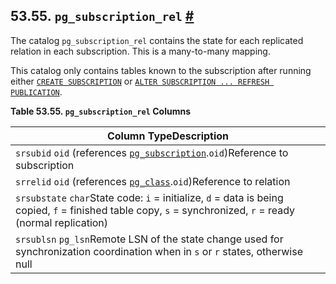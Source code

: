 ## 53.55. `pg_subscription_rel` [#](#CATALOG-PG-SUBSCRIPTION-REL)

The catalog `pg_subscription_rel` contains the state for each replicated relation in each subscription. This is a many-to-many mapping.

This catalog only contains tables known to the subscription after running either [`CREATE SUBSCRIPTION`](sql-createsubscription.html "CREATE SUBSCRIPTION") or [`ALTER SUBSCRIPTION ... REFRESH PUBLICATION`](sql-altersubscription.html "ALTER SUBSCRIPTION").

**Table 53.55. `pg_subscription_rel` Columns**

| Column TypeDescription                                                                                                                                       |
| ------------------------------------------------------------------------------------------------------------------------------------------------------------ |
| `srsubid` `oid` (references [`pg_subscription`](catalog-pg-subscription.html "53.54. pg_subscription").`oid`)Reference to subscription                       |
| `srrelid` `oid` (references [`pg_class`](catalog-pg-class.html "53.11. pg_class").`oid`)Reference to relation                                                |
| `srsubstate` `char`State code: `i` = initialize, `d` = data is being copied, `f` = finished table copy, `s` = synchronized, `r` = ready (normal replication) |
| `srsublsn` `pg_lsn`Remote LSN of the state change used for synchronization coordination when in `s` or `r` states, otherwise null                            |